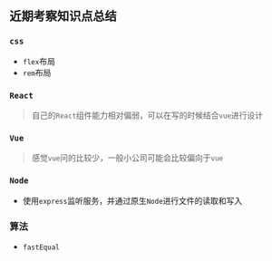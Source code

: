 ## 近期考察知识点总结
### `css`
* `flex`布局
* `rem`布局

### `React`
> 自己的`React`组件能力相对偏弱，可以在写的时候结合`vue`进行设计

### `Vue`
> 感觉`vue`问的比较少，一般小公司可能会比较偏向于`vue`

### `Node`
* 使用`express`监听服务，并通过原生`Node`进行文件的读取和写入

### 算法
* `fastEqual`
